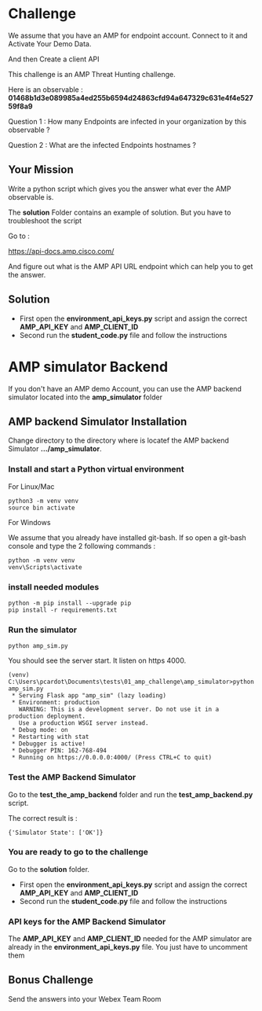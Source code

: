 # Challenge

We assume that you have an AMP for endpoint account.   Connect to it and Activate Your Demo Data.

And then Create a client API

This challenge is an AMP Threat Hunting challenge.

Here is an observable : **01468b1d3e089985a4ed255b6594d24863cfd94a647329c631e4f4e52759f8a9** 

Question 1 : How many Endpoints are infected in your organization by this observable ?

Question 2 : What are the infected Endpoints hostnames ?

## Your Mission

Write a python script which gives you the answer what ever the AMP observable is.

The **solution** Folder contains an example of solution.   But you have to troubleshoot the script

Go to : 

https://api-docs.amp.cisco.com/

And figure out what is the AMP API URL endpoint which can help you to get the answer.

## Solution

- First open the **environment_api_keys.py** script and assign the correct **AMP_API_KEY** and **AMP_CLIENT_ID**
- Second run the **student_code.py** file and follow the instructions

# AMP simulator Backend

If you don't have an AMP demo Account, you can use the AMP backend simulator located into the **amp_simulator** folder

## AMP backend Simulator Installation

Change directory to the directory where is locatef the AMP backend Simulator **.../amp_simulator**.

### Install and start a Python virtual environment

For Linux/Mac 

	python3 -m venv venv
	source bin activate

For Windows 
	
We assume that you already have installed git-bash.  If so open a git-bash console and type the 2 following commands :

	python -m venv venv 
	venv\Scripts\activate
	
### install needed modules
	
	python -m pip install --upgrade pip
	pip install -r requirements.txt

### Run the simulator

	python amp_sim.py
	
You should see the server start. It listen on https 4000.	
	
	(venv) C:\Users\pcardot\Documents\tests\01_amp_challenge\amp_simulator>python amp_sim.py
	 * Serving Flask app "amp_sim" (lazy loading)
	 * Environment: production
	   WARNING: This is a development server. Do not use it in a production deployment.
	   Use a production WSGI server instead.
	 * Debug mode: on
	 * Restarting with stat
	 * Debugger is active!
	 * Debugger PIN: 162-768-494
	 * Running on https://0.0.0.0:4000/ (Press CTRL+C to quit)

### Test the AMP Backend Simulator

Go to the **test_the_amp_backend** folder and run the **test_amp_backend.py** script.

The correct result is :

	{'Simulator State': ['OK']}

### You are ready to go to the challenge

Go to the **solution** folder.

- First open the **environment_api_keys.py** script and assign the correct **AMP_API_KEY** and **AMP_CLIENT_ID**
- Second run the **student_code.py** file and follow the instructions

### API keys for the AMP Backend Simulator

The **AMP_API_KEY** and **AMP_CLIENT_ID** needed for the AMP simulator are already in the **environment_api_keys.py** file.  You just have to uncomment them

## Bonus Challenge

Send the answers into your Webex Team Room

